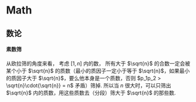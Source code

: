 # Math

## 数论

#### 素数筛
从欧拉筛的角度来看，
考虑 $[1,n]$ 内的数，
所有大于 $\sqrt{n}$ 的合数一定会被某个小于 $\sqrt{n}$ 的质数（最小的质因子一定小于等于 $\sqrt{n}$，如果最小的质因子大于 $\sqrt{n}$，要么他本身是一个质数，否则 $p_1p_2 > \sqrt{n}\cdot{\sqrt{n}} = n$ 矛盾）筛掉.
所以当 $n$ 很大时，可以只筛出 $\sqrt{n}$ 内的质数，用这些质数去（分段）筛大于 $\sqrt{n}$ 的那些数.
